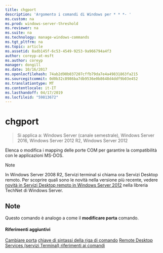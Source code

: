 ```yaml
---
title: chgport
description: 'Argomento i comandi di Windows per * * *- '
ms.custom: na
ms.prod: windows-server-threshold
ms.reviewer: na
ms.suite: na
ms.technology: manage-windows-commands
ms.tgt_pltfrm: na
ms.topic: article
ms.assetid: 8adb145f-6c53-4549-9253-9a966794a4f3
author: coreyp-at-msft
ms.author: coreyp
manager: dongill
ms.date: 10/16/2017
ms.openlocfilehash: 74ab2d90b037207cffb79da7e4a49831863fa215
ms.sourcegitcommit: 0d0b32c8986ba7db9536e0b8648d4ddf9b03e452
ms.translationtype: MT
ms.contentlocale: it-IT
ms.lasthandoff: 04/17/2019
ms.locfileid: "59813672"
---
```

# <a name="chgport"></a>chgport

>Si applica a: Windows Server (canale semestrale), Windows Server 2016, Windows Server 2012 R2, Windows Server 2012

Elenca o modifica i mapping delle porte COM per garantire la compatibilità con le applicazioni MS-DOS.
> [!NOTE]
> In Windows Server 2008 R2, Servizi terminal si chiama ora Servizi Desktop remoto. Per scoprire quali sono le novità nella versione più recente, vedere [novità in Servizi Desktop remoto in Windows Server 2012](https://technet.microsoft.com/library/hh831527) nella libreria TechNet di Windows Server.
## <a name="remarks"></a>Note
Questo comando è analogo a come il **modificare porta** comando.
#### <a name="additional-references"></a>Riferimenti aggiuntivi
[Cambiare porta](change-port.md)
[chiave di sintassi della riga di comando](command-line-syntax-key.md)
[Remote Desktop Services &#40;servizi Terminal&#41; riferimenti ai comandi](remote-desktop-services-terminal-services-command-reference.md)
